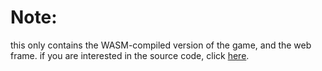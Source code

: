 # Note:
this only contains the WASM-compiled version of the game, and the web frame.
if you are interested in the source code, click [here](https://github.com/magyarakoos/minesweeper).
